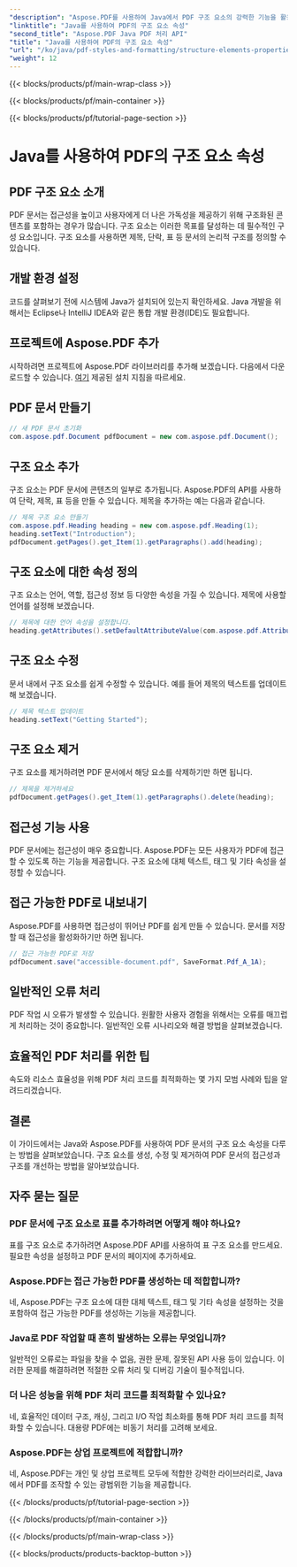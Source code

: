 ```yaml
---
"description": "Aspose.PDF를 사용하여 Java에서 PDF 구조 요소의 강력한 기능을 활용하세요. 접근성을 위해 PDF를 생성, 수정 및 최적화하는 방법을 알아보세요."
"linktitle": "Java를 사용하여 PDF의 구조 요소 속성"
"second_title": "Aspose.PDF Java PDF 처리 API"
"title": "Java를 사용하여 PDF의 구조 요소 속성"
"url": "/ko/java/pdf-styles-and-formatting/structure-elements-properties-in-pdf-using-java/"
"weight": 12
---
```


{{< blocks/products/pf/main-wrap-class >}}

{{< blocks/products/pf/main-container >}}

{{< blocks/products/pf/tutorial-page-section >}}

# Java를 사용하여 PDF의 구조 요소 속성


## PDF 구조 요소 소개

PDF 문서는 접근성을 높이고 사용자에게 더 나은 가독성을 제공하기 위해 구조화된 콘텐츠를 포함하는 경우가 많습니다. 구조 요소는 이러한 목표를 달성하는 데 필수적인 구성 요소입니다. 구조 요소를 사용하면 제목, 단락, 표 등 문서의 논리적 구조를 정의할 수 있습니다.

## 개발 환경 설정

코드를 살펴보기 전에 시스템에 Java가 설치되어 있는지 확인하세요. Java 개발을 위해서는 Eclipse나 IntelliJ IDEA와 같은 통합 개발 환경(IDE)도 필요합니다.

## 프로젝트에 Aspose.PDF 추가

시작하려면 프로젝트에 Aspose.PDF 라이브러리를 추가해 보겠습니다. 다음에서 다운로드할 수 있습니다. [여기](https://releases.aspose.com/pdf/java/) 제공된 설치 지침을 따르세요.

## PDF 문서 만들기

```java
// 새 PDF 문서 초기화
com.aspose.pdf.Document pdfDocument = new com.aspose.pdf.Document();
```

## 구조 요소 추가

구조 요소는 PDF 문서에 콘텐츠의 일부로 추가됩니다. Aspose.PDF의 API를 사용하여 단락, 제목, 표 등을 만들 수 있습니다. 제목을 추가하는 예는 다음과 같습니다.

```java
// 제목 구조 요소 만들기
com.aspose.pdf.Heading heading = new com.aspose.pdf.Heading(1);
heading.setText("Introduction");
pdfDocument.getPages().get_Item(1).getParagraphs().add(heading);
```

## 구조 요소에 대한 속성 정의

구조 요소는 언어, 역할, 접근성 정보 등 다양한 속성을 가질 수 있습니다. 제목에 사용할 언어를 설정해 보겠습니다.

```java
// 제목에 대한 언어 속성을 설정합니다.
heading.getAttributes().setDefaultAttributeValue(com.aspose.pdf.AttributeKeys.Lang, "en-US");
```

## 구조 요소 수정

문서 내에서 구조 요소를 쉽게 수정할 수 있습니다. 예를 들어 제목의 텍스트를 업데이트해 보겠습니다.

```java
// 제목 텍스트 업데이트
heading.setText("Getting Started");
```

## 구조 요소 제거

구조 요소를 제거하려면 PDF 문서에서 해당 요소를 삭제하기만 하면 됩니다.

```java
// 제목을 제거하세요
pdfDocument.getPages().get_Item(1).getParagraphs().delete(heading);
```

## 접근성 기능 사용

PDF 문서에는 접근성이 매우 중요합니다. Aspose.PDF는 모든 사용자가 PDF에 접근할 수 있도록 하는 기능을 제공합니다. 구조 요소에 대체 텍스트, 태그 및 기타 속성을 설정할 수 있습니다.

## 접근 가능한 PDF로 내보내기

Aspose.PDF를 사용하면 접근성이 뛰어난 PDF를 쉽게 만들 수 있습니다. 문서를 저장할 때 접근성을 활성화하기만 하면 됩니다.

```java
// 접근 가능한 PDF로 저장
pdfDocument.save("accessible-document.pdf", SaveFormat.Pdf_A_1A);
```

## 일반적인 오류 처리

PDF 작업 시 오류가 발생할 수 있습니다. 원활한 사용자 경험을 위해서는 오류를 매끄럽게 처리하는 것이 중요합니다. 일반적인 오류 시나리오와 해결 방법을 살펴보겠습니다.

## 효율적인 PDF 처리를 위한 팁

속도와 리소스 효율성을 위해 PDF 처리 코드를 최적화하는 몇 가지 모범 사례와 팁을 알려드리겠습니다.

## 결론

이 가이드에서는 Java와 Aspose.PDF를 사용하여 PDF 문서의 구조 요소 속성을 다루는 방법을 살펴보았습니다. 구조 요소를 생성, 수정 및 제거하여 PDF 문서의 접근성과 구조를 개선하는 방법을 알아보았습니다.

## 자주 묻는 질문

### PDF 문서에 구조 요소로 표를 추가하려면 어떻게 해야 하나요?

표를 구조 요소로 추가하려면 Aspose.PDF API를 사용하여 표 구조 요소를 만드세요. 필요한 속성을 설정하고 PDF 문서의 페이지에 추가하세요.

### Aspose.PDF는 접근 가능한 PDF를 생성하는 데 적합합니까?

네, Aspose.PDF는 구조 요소에 대한 대체 텍스트, 태그 및 기타 속성을 설정하는 것을 포함하여 접근 가능한 PDF를 생성하는 기능을 제공합니다.

### Java로 PDF 작업할 때 흔히 발생하는 오류는 무엇입니까?

일반적인 오류로는 파일을 찾을 수 없음, 권한 문제, 잘못된 API 사용 등이 있습니다. 이러한 문제를 해결하려면 적절한 오류 처리 및 디버깅 기술이 필수적입니다.

### 더 나은 성능을 위해 PDF 처리 코드를 최적화할 수 있나요?

네, 효율적인 데이터 구조, 캐싱, 그리고 I/O 작업 최소화를 통해 PDF 처리 코드를 최적화할 수 있습니다. 대용량 PDF에는 비동기 처리를 고려해 보세요.

### Aspose.PDF는 상업 프로젝트에 적합합니까?

네, Aspose.PDF는 개인 및 상업 프로젝트 모두에 적합한 강력한 라이브러리로, Java에서 PDF를 조작할 수 있는 광범위한 기능을 제공합니다.

{{< /blocks/products/pf/tutorial-page-section >}}

{{< /blocks/products/pf/main-container >}}

{{< /blocks/products/pf/main-wrap-class >}}

{{< blocks/products/products-backtop-button >}}